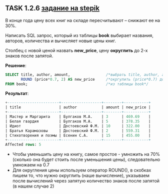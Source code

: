## TASK 1.2.6 [задание на stepik](https://stepik.org/lesson/297509/step/6?unit=279269)
В конце года цену всех книг на складе пересчитывают – снижают ее на 30%. 

Написать SQL запрос, который из таблицы **book** выбирает названия, авторов, количества и вычисляет новые цены книг. 

Столбец с новой ценой назвать **new_price**, цену **округлить** до 2-х знаков после запятой.

**Решение**:

```SQL
SELECT title, author, amount,                /*выбрать title, author, amount*/
       ROUND (price*0.7, 2) AS new_price     /*окргулить (price*0.7) до 2-х знаков после запятой и назвать столбец как new_price*/
FROM book;                                   /*из таблицы book*/
```

**Результат**:

```SQL
+-----------------------+------------------+--------+-----------+
| title                 | author           | amount | new_price |
+-----------------------+------------------+--------+-----------+
| Мастер и Маргарита    | Булгаков М.А.    | 3      | 469.69    |
| Белая гвардия         | Булгаков М.А.    | 5      | 378.35    |
| Идиот                 | Достоевский Ф.М. | 10     | 322.00    |
| Братья Карамазовы     | Достоевский Ф.М. | 2      | 559.31    |
| Стихотворения и поэмы | Есенин С.А.      | 15     | 455.00    |
+-----------------------+------------------+--------+-----------+
Affected rows: 5
```

- Чтобы уменьшить цену на книгу, самое простое - умножить на 70% (сколько она будет стоить после уменьшения цены), следовательно умножаем на 0.7
- Для округления цены используем оператор ROUND(), в скобках пишем то, что нужно округлить (наше вычисление),
указываем после вычислений через запятую количество знаков после запятой (в нашем случае 2)
